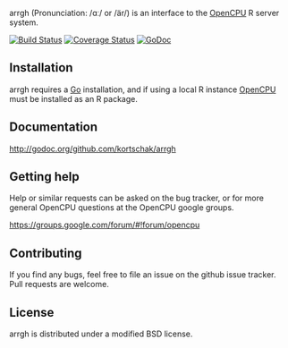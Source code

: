 arrgh (Pronunciation: /ɑː/ or /är/) is an interface to the [OpenCPU](https://www.opencpu.org/) R server system.

[![Build Status](https://travis-ci.org/kortschak/arrgh.svg?branch=master)](https://travis-ci.org/kortschak/arrgh) [![Coverage Status](https://coveralls.io/repos/kortschak/arrgh/badge.svg?branch=master&service=github)](https://coveralls.io/github/kortschak/arrgh?branch=master) [![GoDoc](https://godoc.org/github.com/kortschak/arrgh?status.svg)](https://godoc.org/github.com/kortschak/arrgh)

## Installation

arrgh requires a [Go](http://golang.org) installation, and if using a local R instance [OpenCPU](https://www.opencpu.org/download.html) must be installed as an R package.

## Documentation

http://godoc.org/github.com/kortschak/arrgh

## Getting help

Help or similar requests can be asked on the bug tracker, or for more general OpenCPU questions at the OpenCPU google groups.

https://groups.google.com/forum/#!forum/opencpu

## Contributing

If you find any bugs, feel free to file an issue on the github issue tracker.
Pull requests are welcome.

## License

arrgh is distributed under a modified BSD license.
